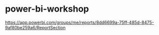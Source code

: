 # power-bi-workshop
https://app.powerbi.com/groups/me/reports/8dd6699a-75ff-485d-8475-9af80be259a6/ReportSection